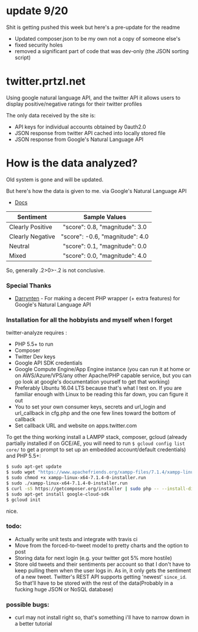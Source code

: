 
# update 9/20

Shit is getting pushed this week but here's a pre-update for the readme

 - Updated composer.json to be my own not a copy of someone else's
 - fixed security holes
 - removed a significant part of code that was dev-only (the JSON sorting script)

# twitter.prtzl.net

Using google natural language API, and the twitter API it allows users to display positive/negative ratings for their twitter profiles

The only data received by the site is:

  - API keys for individual accounts obtained by 0auth2.0
  - JSON response from twitter API cached into locally stored file
  - JSON response from Google's Natural Language API
  
# How is the data analyzed?
Old system is gone and will be updated.

But here's how the data is given to me.
via Google's Natural Language API
* [Docs](https://cloud.google.com/natural-language/docs/basics)

| Sentiment        | Sample Values           
| ------------- |:-------------: 
| Clearly Positive   | "score": 0.8, "magnitude": 3.0
| Clearly Negative     | "score": -0.6, "magnitude": 4.0      
| Neutral | 	"score": 0.1, "magnitude": 0.0   
| Mixed | 	"score": 0.0, "magnitude": 4.0 

So, generally .2>0>-.2 is not conclusive.

### Special Thanks
* [Darrynten](https://github.com/darrynten/google-natural-language-php) - For making a decent PHP wrapper (+ extra features) for Google's Natural Language API

### Installation for all the hobbyists and myself when I forget

twitter-analyze requires :
- PHP 5.5+ to run
- Composer
- Twitter Dev keys
- Google API SDK credentials 
- Google Compute Engine/App Engine instance (you can run it at home or on AWS/Azure/VPS/any other Apache/PHP capable service, but you can go look at google's documentation yourself to get that working)
- Preferably Ubuntu 16.04 LTS because that's what I test on. If you are familiar enough with Linux to be reading this far down, you can figure it out
- You to set your own consumer keys, secrets and url_login and url_callback in cfg.php and the one few lines toward the bottom of callback
- Set callback URL and website on apps.twitter.com

To get the thing working install a LAMPP stack, composer, gcloud (already partially installed if on GCE/AE, you will need to run `$ gcloud config list core/` to get a prompt to set up an embedded account/default credentials) and PHP 5.5+:

```sh
$ sudo apt-get update
$ sudo wget "https://www.apachefriends.org/xampp-files/7.1.4/xampp-linux-x64-7.1.4-0-installer.run"
$ sudo chmod +x xampp-linux-x64-7.1.4-0-installer.run 
$ sudo ./xampp-linux-x64-7.1.4-0-installer.run 
$ curl -sS https://getcomposer.org/installer | sudo php -- --install-dir=/usr/local/bin --filename=composer
$ sudo apt-get install google-cloud-sdk
$ gcloud init
```
 nice.

### todo:
- Actually write unit tests and integrate with travis ci
- Move from the forced-to-tweet model to pretty charts and the option to post
- Storing data for next login (e.g. your twitter got 5% more hostile)
- Store old tweets and their sentiments per account so that I don't have to keep pulling them when the user logs in. As in, it only gets the sentiment of a new tweet. Twitter's REST API supports getting 'newest' `since_id`. So that'll have to be stored with the rest of the data(Probably in a fucking huge JSON or NoSQL database)
### possible bugs:
- curl may not install right so, that's something i'll have to narrow down in a better tutorial

